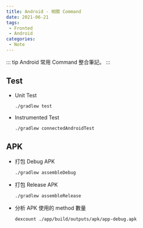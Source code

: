 ```yaml
---
title: Android - 相關 Command
date: 2021-06-21
tags:
 - Fronted
 - Android 
categories:
 - Note
---
```


::: tip
Android 常用 Command 整合筆記。
:::

<!-- more -->

## Test
* Unit Test
  ```bash
  ./gradlew test
  ```

* Instrumented Test
  ```bash
  ./gradlew connectedAndroidTest
  ```

## APK
* 打包 Debug APK
  ```bash
  ./gradlew assembleDebug
  ```

* 打包 Release APK
  ```bash
  ./gradlew assembleRelease
  ```

* 分析 APK 使用的 method 數量
  ```bash
  dexcount ./app/build/outputs/apk/app-debug.apk
  ```